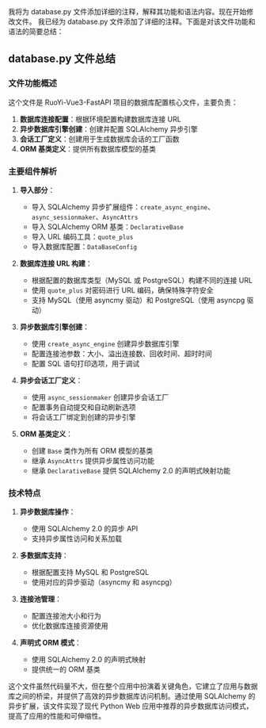 我将为 database.py 文件添加详细的注释，解释其功能和语法内容。现在开始修改文件。
我已经为 database.py 文件添加了详细的注释。下面是对该文件功能和语法的简要总结：

## database.py 文件总结

### 文件功能概述

这个文件是 RuoYi-Vue3-FastAPI 项目的数据库配置核心文件，主要负责：

1. **数据库连接配置**：根据环境配置构建数据库连接 URL
2. **异步数据库引擎创建**：创建并配置 SQLAlchemy 异步引擎
3. **会话工厂定义**：创建用于生成数据库会话的工厂函数
4. **ORM 基类定义**：提供所有数据库模型的基类

### 主要组件解析

1. **导入部分**：
   - 导入 SQLAlchemy 异步扩展组件：`create_async_engine`、`async_sessionmaker`、`AsyncAttrs`
   - 导入 SQLAlchemy ORM 基类：`DeclarativeBase`
   - 导入 URL 编码工具：`quote_plus`
   - 导入数据库配置：`DataBaseConfig`

2. **数据库连接 URL 构建**：
   - 根据配置的数据库类型（MySQL 或 PostgreSQL）构建不同的连接 URL
   - 使用 `quote_plus` 对密码进行 URL 编码，确保特殊字符安全
   - 支持 MySQL（使用 asyncmy 驱动）和 PostgreSQL（使用 asyncpg 驱动）

3. **异步数据库引擎创建**：
   - 使用 `create_async_engine` 创建异步数据库引擎
   - 配置连接池参数：大小、溢出连接数、回收时间、超时时间
   - 配置 SQL 语句打印选项，用于调试

4. **异步会话工厂定义**：
   - 使用 `async_sessionmaker` 创建异步会话工厂
   - 配置事务自动提交和自动刷新选项
   - 将会话工厂绑定到创建的异步引擎

5. **ORM 基类定义**：
   - 创建 `Base` 类作为所有 ORM 模型的基类
   - 继承 `AsyncAttrs` 提供异步属性访问功能
   - 继承 `DeclarativeBase` 提供 SQLAlchemy 2.0 的声明式映射功能

### 技术特点

1. **异步数据库操作**：
   - 使用 SQLAlchemy 2.0 的异步 API
   - 支持异步属性访问和关系加载

2. **多数据库支持**：
   - 根据配置支持 MySQL 和 PostgreSQL
   - 使用对应的异步驱动（asyncmy 和 asyncpg）

3. **连接池管理**：
   - 配置连接池大小和行为
   - 优化数据库连接资源使用

4. **声明式 ORM 模式**：
   - 使用 SQLAlchemy 2.0 的声明式映射
   - 提供统一的 ORM 基类

这个文件虽然代码量不大，但在整个应用中扮演着关键角色，它建立了应用与数据库之间的桥梁，并提供了高效的异步数据库访问机制。通过使用 SQLAlchemy 的异步扩展，该文件实现了现代 Python Web 应用中推荐的异步数据库访问模式，提高了应用的性能和可伸缩性。
